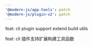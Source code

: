 ```yaml
---
'@modern-js/app-tools': patch
'@modern-js/plugin-v2': patch
---
```


feat: cli plugin support extend build utils

feat: cli 插件支持扩展构建工具函数
